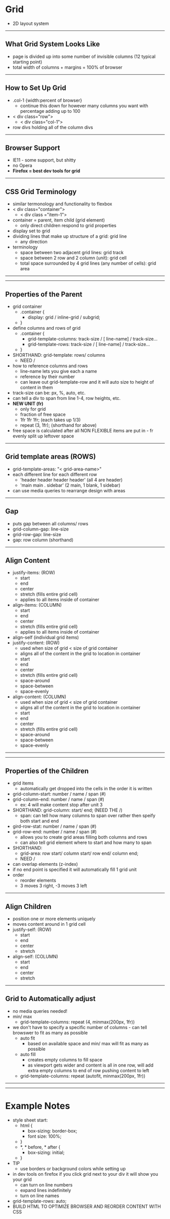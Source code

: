 # Grid
- 2D layout system
---
## What Grid System Looks Like
- page is divided up into some number of invisible columns (12 typical starting point)
- total width of columns + margins = 100% of browser
---
## How to Set Up Grid
- .col-1 {width:percent of browser}
    - continue this down for however many columns you want with percentage adding up to 100
- < div class="row">
    - < div class="col-1">
- row divs holding all of the column divs
---
## Browser Support
- IE11 - some support, but shitty
- no Opera
- <b> Firefox = best dev tools for grid </b>
---
## CSS Grid Terminology
- similar termonology and functionality to flexbox
- < div class="container">
    - < div class ="item-1">
- container = parent, item child (grid element)
    - only direct children respond to grid properties
- display set to grid
- dividing lines that make up structure of a grid: grid line
    - any direction
- terminology
    - space between two adjacent grid lines: grid track
    - space between 2 row and 2 column (unit): grid cell
    - total space surrounded by 4 grid lines (any number of cells): grid area
---
---
## Properties of the Parent
- grid container
    - .container {
        - display: grid / inline-grid / subgrid;
    - }
- define columns and rows of grid
    - .container {
        - grid-template-columns: track-size / [ line-name] / track-size...
        - grid-template-rows: track-size / [ line-name] / track-size...
    - }
- SHORTHAND: grid-template: rows/ columns
    - NEED /
- how to reference columns and rows
    - line-name lets you give each a name
    - reference by their number
    - can leave out grid-template-row and it will auto size to height of content in them
- track-size can be: px, %, auto, etc.
- can tell a div to span from line 1-4, row heights, etc.
- <b> NEW UNIT (fr)</b>
    - only for grid
    -  fraction of free space
    - 1fr 1fr 1fr; (each takes up 1/3)
    - repeat (3, 1fr); (shorthand for above)
- free space is calculated after all NON FLEXIBLE items are put in - fr evenly split up leftover space
---
## Grid template areas (ROWS)
- grid-template-areas: "< grid-area-name>"
- each different line for each different row
    - 'header header header header' (all 4 are header)
    - 'main main . sidebar' (2 main, 1 blank, 1 sidebar)
- can use media queries to rearrange design with areas
---
## Gap
- puts gap between all columns/ rows
- grid-column-gap: line-size
- grid-row-gap: line-size
- gap: row column (shorthand)
---
## Align Content
- justify-items: (ROW)
    - start
    - end
    - center
    - stretch (fills entire grid cell)
    - applies to all items inside of container
- align-items: (COLUMN)
    - start
    - end
    - center
    - stretch (fills entire grid cell)
    - applies to all items inside of container
- align-self (individual grid items)
- justify-content: (ROW)
    - used when size of grid < size of grid container
    - aligns all of the content in the grid to location in container
    - start
    - end
    - center
    - stretch (fills entire grid cell)
    - space-around
    - space-between
    - space-evenly
- align-content: (COLUMN)
    - used when size of grid < size of grid container
    - aligns all of the content in the grid to location in container
    - start
    - end
    - center
    - stretch (fills entire grid cell)
    - space-around
    - space-between
    - space-evenly
---
---
## Properties of the Children
- grid items
    - automatically get dropped into the cells in the order it is written
- grid-column-start: number / name / span (#)
- grid-column-end: number / name / span (#)
    - ex: 4 will make content stop after unit 3
- SHORTHAND: grid-column: start/ end; (NEED THE /)
    - span: can tell how many columns to span over rather then speify both start and end
- gird-row-stat: number / name / span (#)
- grid-row-end: number / name / span (#)
    - allows you to create grid areas filling both columns and rows
    - can also tell grid element where to start and how many to span
- SHORTHAND:
    - grid-area: row start/ column start/ row end/ column end;
    - NEED /
- can overlap elements (z-index)
- if no end point is specified it will automatically fill 1 grid unit
- order
    - reorder elements
    - 3 moves 3 right, -3 moves 3 left
---
## Align Children
- position one or more elements uniquely
- moves content around in 1 grid cell
- justify-self: (ROW)
    - start
    - end
    - center
    - stretch
- align-self: (COLUMN)
    - start
    - end
    - center
    - stretch
---
## Grid to Automatically adjust
- no media queries needed!
- min/ max
    - grid-template-columns: repeat (4, minmax(200px, 1fr))
- we don't have to specify a specific number of columns - can tell browswer to fit as many as possible
    - auto fit
        - based on available space and min/ max will fit as many as possible
    - auto fill
        - creates empty columns to fill space
        - as viewport gets wider and content is all in one row, will add extra empty columns to end of row pushing content to left
    - grid-template-columns: repeat (autofit, minmax(200px, 1fr))
---
---
# Example Notes
- style sheet start:
    - html {
        - box-sizing: border-box;
        - font size: 100%;
    - }
    - *, * before, * after {
        - box-sizing: initial;
    - }
- TIP
    - use borders or background colors while setting up
- in dev tools on firefox if you click grid next to your div it will show you your grid
    - can turn on line numbers
    - expand lines indefinitely
    - turn on line names
- grid-template-rows: auto;
- BUILD HTML TO OPTIMIZE BROWSER AND REORDER CONTENT WITH CSS

